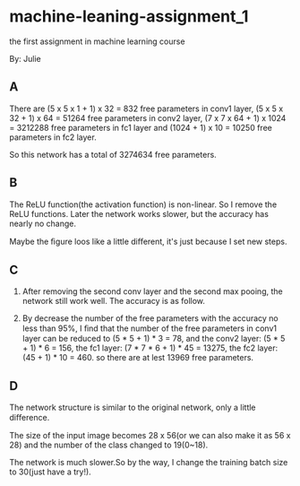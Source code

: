 # machine-leaning-assignment_1
the first assignment in machine learning course

By: Julie

## A 
There are (5 x 5 x 1 + 1) x 32 = 832 free parameters in conv1 layer, (5 x 5 x 32 + 1) x 64 = 51264 free parameters in conv2 layer, (7 x 7 x 64 + 1) x 1024 = 3212288 free parameters in fc1 layer and (1024 + 1) x 10 = 10250 free parameters in fc2 layer. 

So this network has a total of 3274634 free parameters.

## B 
The ReLU function(the activation function) is non-linear. So I remove the ReLU functions. Later the network works slower, but the accuracy has nearly no change. 

Maybe the ﬁgure loos like a little diﬀerent, it's just because I set new steps.

## C 
1. After removing the second conv layer and the second max pooing, the network still work well. The accuracy is as follow.

2. By decrease the number of the free parameters with the accuracy no less than 95%, I ﬁnd that the number of the free parameters in conv1 layer can be reduced to (5 * 5 + 1) * 3 = 78, and the conv2 layer: (5 * 5 + 1) * 6 = 156, the fc1 layer: (7 * 7 * 6 + 1) * 45 = 13275, the fc2 layer: (45 + 1) * 10 = 460. so there are at lest 13969 free parameters.

## D 
The network structure is similar to the original network, only a little diﬀerence. 

The size of the input image becomes 28 x 56(or we can also make it as 56 x 28) and the number of the class changed to 19(0~18).

The network is much slower.So by the way, I change the training batch size to 30(just have a try!).
